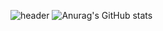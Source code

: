 ![header](https://capsule-render.vercel.app/api?type=slice&color=auto&height=300&section=header&text=Positive%20Developer!&desc=Seo%20Young%20Ho&descSize=30&fontSize=60&rotate=19)
![Anurag's GitHub stats](https://github-readme-stats.vercel.app/api?username=0Hoxy&theme=default&show_icons=true)
